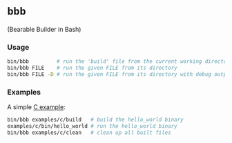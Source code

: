 # `bbb`

(Bearable Builder in Bash)

### Usage

```bash
bin/bbb         # run the 'build' file from the current working directory
bin/bbb FILE    # run the given FILE from its directory
bin/bbb FILE -D # run the given FILE from its directory with debug output
```

### Examples

A simple [C example](examples/c):
```bash
bin/bbb examples/c/build   # build the hello_world binary
examples/c/bin/hello_world # run the hello_world binary
bin/bbb examples/c/clean   # clean up all built files
```
